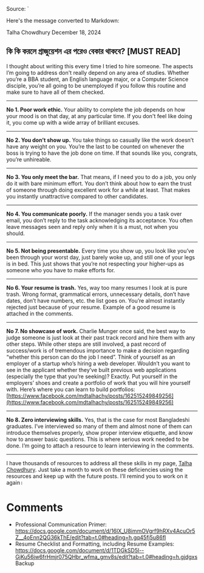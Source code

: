 Source: `

Here's the message converted to Markdown:

Talha Chowdhury
December 18, 2024

## কি কি করলে গ্রাজুয়েশন এর পরেও বেকার থাকবে? [MUST READ]

I thought about writing this every time I tried to hire someone. The aspects I’m going to address don't really depend on any area of studies. Whether you’re a BBA student, an English language major, or a Computer Science disciple, you’re all going to be unemployed if you follow this routine and make sure to have all of them checked.

---

**No 1. Poor work ethic.** Your ability to complete the job depends on how your mood is on that day, at any particular time. If you don't feel like doing it, you come up with a wide array of brilliant excuses.

---

**No 2. You don’t show up.** You take things so casually like the work doesn’t have any weight on you. You’re the last to be counted on whenever the boss is trying to have the job done on time. If that sounds like you, congrats, you’re unhireable.

---

**No 3. You only meet the bar.** That means, if I need you to do a job, you only do it with bare minimum effort. You don’t think about how to earn the trust of someone through doing excellent work for a while at least. That makes you instantly unattractive compared to other candidates.

---

**No 4. You communicate poorly.** If the manager sends you a task over email, you don’t reply to the task acknowledging its acceptance. You often leave messages seen and reply only when it is a must, not when you should.

---

**No 5. Not being presentable.** Every time you show up, you look like you’ve been through your worst day, just barely woke up, and still one of your legs is in bed. This just shows that you’re not respecting your higher-ups as someone who you have to make efforts for.

---

**No 6. Your resume is trash.** Yes, way too many resumes I look at is pure trash. Wrong format, grammatical errors, unnecessary details, don’t have dates, don’t have numbers, etc. the list goes on. You’re almost instantly rejected just because of your resume. Example of a good resume is attached in the comments.

---

**No 7. No showcase of work.** Charlie Munger once said, the best way to judge someone is just look at their past track record and hire them with any other steps. While other steps are still involved, a past record of success/work is of tremendous importance to make a decision regarding “whether this person can do the job I need”. Think of yourself as an employer of a startup who’s hiring a web developer. Wouldn’t you want to see in the applicant whether they’ve built previous web applications (especially the type that you’re seeking)? Exactly. Put yourself in the employers’ shoes and create a portfolio of work that you will hire yourself with. Here’s where you can learn to build portfolios: [https://www.facebook.com/mdtalhachy/posts/162515249849256](https://www.facebook.com/mdtalhachy/posts/162515249849256)

---

**No 8. Zero interviewing skills.** Yes, that is the case for most Bangladeshi graduates. I’ve interviewed so many of them and almost none of them can introduce themselves properly, show proper interview etiquette, and know how to answer basic questions. This is where serious work needed to be done. I’m going to attach a resource to learn interviewing in the comments.

---

I have thousands of resources to address all these skills in my page, [Talha Chowdhury](https://www.facebook.com/mdtalhachy). Just take a month to work on these deficiencies using the resources and keep up with the future posts. I’ll remind you to work on it again।

# Comments

- Professional Communication Primer: https://docs.google.com/document/d/16lX_U8immOVgrf9hRXv4AcuOr5Z__4oEnn2QG36kThE/edit?tab=t.0#heading=h.gq45fj5u86fl
- Resume Checklist and Formatting, including Resume Examples: https://docs.google.com/document/d/1TDGkSD5l--GjKu56jw6frHmjr075QHbr_wfma_gmv8s/edit?tab=t.0#heading=h.gjdgxs Backup